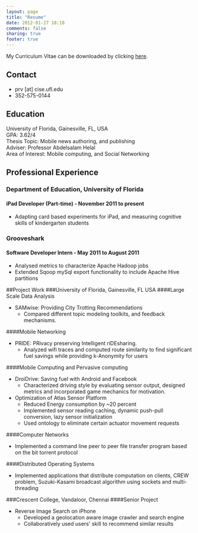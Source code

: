 ```yaml
---
layout: page
title: "Resume"
date: 2012-01-27 18:10
comments: false
sharing: true
footer: true
---
```


  
My Curriculum Vitae can be downloaded by clicking [here](./cv.pdf).

## Contact

 * prv [at] cise.ufl.edu
 * 352-575-0144

## Education

University of Florida, Gainesville, FL, USA  
GPA: 3.62/4  
Thesis Topic: Mobile news authoring, and publishing  
Adviser: Professor Abdelsalam Helal  
Area of Interest: Mobile computing, and Social Networking

## Professional Experience

### Department of Education, University of Florida

#### iPad Developer (Part-time) - November 2011 to present
* Adapting card based experiments for iPad, and measuring cognitive skills of kindergarten students


### Grooveshark

#### Software Developer Intern - May 2011 to August 2011
* Analysed metrics to characterize Apache Hadoop jobs
* Extended Sqoop mySql export functionality to include Apache Hive partitions

##Project Work
###University of Florida, Gainesville, FL USA
####Large Scale Data Analysis
* SAMwise: Providing City Trotting Recommendations
	* Compared different topic modeling toolkits, and feedback mechanisms.    

####Mobile Networking
* PRIDE: PRivacy preserving Intelligent riDEsharing.
	* Analyzed wifi traces and computed route similarity to find significant fuel savings while providing k-Anonymity for users

####Mobile Computing and Pervasive computing
* DroiDrive: Saving fuel with Android and Facebook
	* Characterized driving style by evaluating sensor output, designed metrics and incorporated game mechanics for motivation.
* Optimization of Atlas Sensor Platform
	* Reduced Energy consumption by ~20 percent
	* Implemented sensor reading caching, dynamic push-pull conversion, lazy sensor initialization
	* Used ontology to eliminate certain actuator movement requests

####Computer Networks
* Implemented a command line peer to peer file transfer program based on the bit torrent protocol

####Distributed Operating Systems
* Implemented applications that distribute computation on clients, CREW problem, Suzuki-Kasami broadcast algorithm using sockets and multi-threading

###Crescent College, Vandaloor, Chennai
####Senior Project
* Reverse Image Search on iPhone
	* Developed a geolocation aware image crawler and search engine
	* Collaboratively used users' skill to recommend similar results




